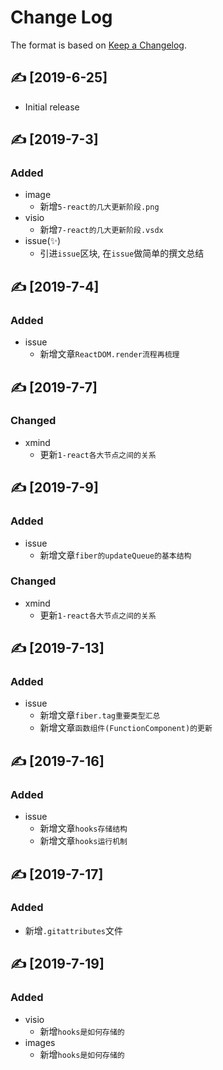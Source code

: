 # Change Log

The format is based on [Keep a Changelog](http://keepachangelog.com/).

## ✍ [2019-6-25]

- Initial release

## ✍ [2019-7-3]

### Added

- image
  - 新增`5-react的几大更新阶段.png`
- visio
  - 新增`7-react的几大更新阶段.vsdx`
- issue(✨)
  - 引进`issue`区块, 在`issue`做简单的撰文总结

## ✍ [2019-7-4]

### Added

- issue
  - 新增文章`ReactDOM.render流程再梳理`

## ✍ [2019-7-7]

### Changed

- xmind
  - 更新`1-react各大节点之间的关系`

## ✍ [2019-7-9]

### Added

- issue
  - 新增文章`fiber的updateQueue的基本结构`

### Changed

- xmind
  - 更新`1-react各大节点之间的关系`

## ✍ [2019-7-13]

### Added

- issue
  - 新增文章`fiber.tag重要类型汇总`
  - 新增文章`函数组件(FunctionComponent)的更新`

## ✍ [2019-7-16]

### Added

- issue
  - 新增文章`hooks存储结构`
  - 新增文章`hooks运行机制`

## ✍ [2019-7-17]

### Added

- 新增`.gitattributes`文件

## ✍ [2019-7-19]

### Added

- visio
  - 新增`hooks是如何存储的`
- images
  - 新增`hooks是如何存储的`